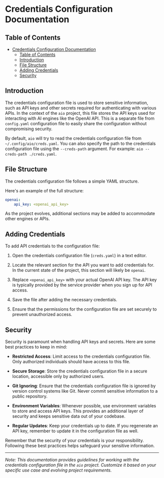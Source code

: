 # Credentials Configuration Documentation

## Table of Contents

- [Credentials Configuration Documentation](#credentials-configuration-documentation)
  - [Table of Contents](#table-of-contents)
  - [Introduction](#introduction)
  - [File Structure](#file-structure)
  - [Adding Credentials](#adding-credentials)
  - [Security](#security)

## Introduction

The credentials configuration file is used to store sensitive information, such as API keys and other secrets required for authenticating with various APIs. In the context of the `aio` project, this file stores the API keys used for interacting with AI engines like the OpenAI API. This is a separate file from `config.yaml` configuration file to easily share the configuration without compromising security.

By default, `aio` will try to read the credentials configuration file from `~/.config/aio/creds.yaml`. You can also specify the path to the credentials configuration file using the `--creds-path` argument. For example: `aio --creds-path ./creds.yaml`.

## File Structure

The credentials configuration file follows a simple YAML structure.

Here's an example of the full structure:

```yaml
openai:
    api_key: <openai_api_key>
```

As the project evolves, additional sections may be added to accommodate other engines or APIs.

## Adding Credentials

To add API credentials to the configuration file:

1. Open the credentials configuration file (`creds.yaml`) in a text editor.

2. Locate the relevant section for the API you want to add credentials for. In the current state of the project, this section will likely be `openai`.

3. Replace `<openai_api_key>` with your actual OpenAI API key. The API key is typically provided by the service provider when you sign up for API access.

4. Save the file after adding the necessary credentials.

5. Ensure that the permissions for the configuration file are set securely to prevent unauthorized access.

## Security

Security is paramount when handling API keys and secrets. Here are some best practices to keep in mind:

- **Restricted Access**: Limit access to the credentials configuration file. Only authorized individuals should have access to this file.

- **Secure Storage**: Store the credentials configuration file in a secure location, accessible only by authorized users.

- **Git Ignoring**: Ensure that the credentials configuration file is ignored by version control systems like Git. Never commit sensitive information to a public repository.

- **Environment Variables**: Whenever possible, use environment variables to store and access API keys. This provides an additional layer of security and keeps sensitive data out of your codebase.

- **Regular Updates**: Keep your credentials up to date. If you regenerate an API key, remember to update it in the configuration file as well.

Remember that the security of your credentials is your responsibility. Following these best practices helps safeguard your sensitive information.

---

*Note: This documentation provides guidelines for working with the credentials configuration file in the `aio` project. Customize it based on your specific use case and evolving project requirements.*